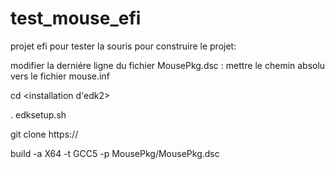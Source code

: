 # test_mouse_efi
projet efi pour tester la souris
pour construire le projet:

modifier la derniére ligne du fichier MousePkg.dsc : mettre le chemin absolu vers le fichier mouse.inf 

cd <installation d'edk2>

. edksetup.sh

git clone https://

build -a X64 -t GCC5 -p MousePkg/MousePkg.dsc
